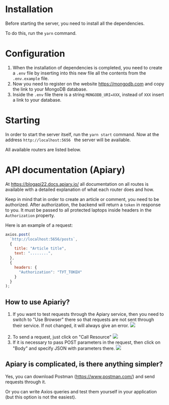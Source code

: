 # Installation

Before starting the server, you need to install all the dependencies.

To do this, run the `yarn` command.

# Configuration

1. When the installation of dependencies is completed, you need to create a `.env` file by inserting into this new file all the contents from the `.env.example` file.
2. Now you need to register on the website https://mongodb.com and copy the link to your MongoDB database.
3. Inside the `.env` file there is a string `MONGODB_URI=XXX`, instead of `XXX` insert a link to your database.

# Starting

In order to start the server itself, run the `yarn start` command. Now at the address `http://localhost:5656 ` the server will be available.

All available routers are listed below.

# API documentation (Apiary)

At https://blogapi22.docs.apiary.io/ all documentation on all routes is available with a detailed explanation of what each router does and how.

Keep in mind that in order to create an article or comment, you need to be authorized. After authorization, the backend will return a `token` in response to you. It must be passed to all protected laptops inside headers in the `Authorization` property.

Here is an example of a request:
```js
axios.post(
  `http://localhost:5656/posts`,
  {
    title: "Article title",
    text: "........",
  },
  {
    headers: {
      "Authorization": "ТУТ_ТОКЕН"
    }
  }
);
```

## How to use Apiariy?

1. If you want to test requests through the Apiary service, then you need to switch to "Use Browser" there so that requests are not sent through their service. If not changed, it will always give an error.
![](http://joxi.ru/L21a3a5cwMkjq2.png ) <br/> <br/>
2. To send a request, just click on "Call Resource"
![](http://joxi.ru/zANLQLMt197o0m.png)
3. If it is necessary to pass POST parameters in the request, then click on "Body" and specify JSON with parameters there.
![](http://joxi.ru/BA0ZaZQC1Dxbxm.png)

## Apiary is complicated, is there anything simpler?
Yes, you can download Postman (https://www.postman.com/) and send requests through it.

Or you can write Axios queries and test them yourself in your application (but this option is not the easiest).
